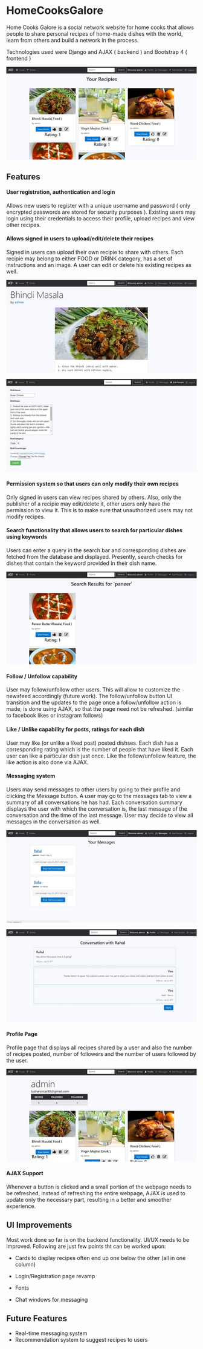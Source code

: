 # HomeCooksGalore
Home Cooks Galore is a social network website for home cooks that allows people to share personal recipes of home-made dishes with the world, learn from others and build a network in the process. 

Technologies used were Django and AJAX ( backend ) and Bootstrap 4 ( frontend )

![Home Page](https://github.com/tusharsircar95/HomeCooksGalore/blob/master/HCGImages/homepage.JPG)


## Features

#### User registration, authentication and login
Allows new users to register with a unique username and password ( only encrypted passwords are stored for security purposes ). Existing users may login using their credentials to access their profile, upload recipes and view other recipes.

#### Allows signed in users to upload/edit/delete their recipes
Signed in users can upload their own recipie to share with others. Each recipie may belong to either FOOD or DRINK category, has a set of instructions and an image. A user can edit or delete his existing recipes as well.

![Dish Details Page](https://github.com/tusharsircar95/HomeCooksGalore/blob/master/HCGImages/dishdetailspage.JPG)

![Edit Page](https://github.com/tusharsircar95/HomeCooksGalore/blob/master/HCGImages/editpage.JPG)


#### Permission system so that users can only modify their own recipes
Only signed in users can view recipes shared by others. Also, only the publisher of a recipie may edit/delete it, other users only have the permission to view it. This is to make sure that unauthorized users may not modify recipes.

#### Search functionality that allows users to search for particular dishes using keywords
Users can enter a query in the search bar and corresponding dishes are fetched from the database and displayed. Presently, search checks for dishes that contain the keyword provided in their dish name.

![Search Page](https://github.com/tusharsircar95/HomeCooksGalore/blob/master/HCGImages/searchpage.JPG)


#### Follow / Unfollow capability
User may follow/unfollow other users. This will allow to customize the newsfeed accordingly (future work). The follow/unfollow button UI transition and the updates to the page once a follow/unfollow action is made, is done using AJAX, so that the page need not be refreshed. (similar to facebook likes or instagram follows)


#### Like / Unlike capability for posts, ratings for each dish
User may like (or unlike a liked post) posted dishses. Each dish has a corresponding rating which is the number of people that have liked it. Each user can like a particular dish just once. Like the follow/unfollow feature, the like action is also done via AJAX.

#### Messaging system
Users may send messages to other users by going to their profile and clicking the Message button. A user may go to the messages tab to view a summary of all conversations he has had. Each conversation summary displays the user with which the conversation is, the last message of the conversation and the time of the last message.
User may decide to view all messages in the conversation as well.

![Message Summaries](https://github.com/tusharsircar95/HomeCooksGalore/blob/master/HCGImages/msgsummarypage.JPG)

![Message Details](https://github.com/tusharsircar95/HomeCooksGalore/blob/master/msgdetailspage.JPG)

#### Profile Page
Profile page that displays all recipes shared by a user and also the number of recipes posted, number of followers and the number of users followed by the user.

![Profile Page](https://github.com/tusharsircar95/HomeCooksGalore/blob/master/HCGImages/profilepage.JPG)

#### AJAX Support
Whenever a button is clicked and a small portion of the webpage needs to be refreshed, instead of refreshing the entire webpage, AJAX is used to update only the necessary part, resulting in a better and smoother experience.


## UI Improvements
Most work done so far is on the backend functionality. UI/UX needs to be improved. Following are just few points tht can be worked upon:

- Cards to display recipes often end up one below the other (all in one column)

- Login/Registration page revamp

- Fonts

- Chat windows for messaging

## Future Features
- Real-time messaging system
- Recommendation system to suggest recipes to users 

